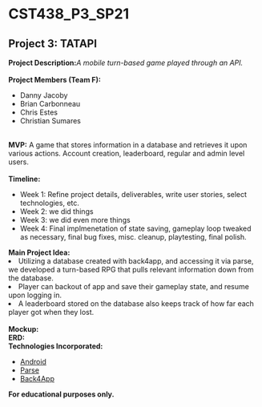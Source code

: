 # CST438_P3_SP21
<h2>Project 3: TATAPI</h2>
<b>Project Description:</b><i>A mobile turn-based game played through an API.</i>
<br><br>
<b>Project Members (Team F):</b>
<ul>
  <li>Danny Jacoby</li>
  <li>Brian Carbonneau</li>
  <li>Chris Estes</li>
  <li>Christian Sumares</li>
</ul>
<br>
<b>MVP:</b> A game that stores information in a database and retrieves it upon various actions. Account creation, leaderboard, regular and admin level users. 
<br><br>
<b>Timeline:</b>
<ul>
  <li>Week 1: Refine project details, deliverables, write user stories, select technologies, etc.</li>
  <li>Week 2: we did things </li>
  <li>Week 3: we did even more things </li>
  <li>Week 4: Final implmenetation of state saving, gameplay loop tweaked as necessary, final bug fixes, misc. cleanup, playtesting, final polish. </li>
</ul>
<b>Main Project Idea:</b>
  <li>Utilizing a database created with back4app, and accessing it via parse, we developed a turn-based RPG that pulls relevant information down from the database.</li>
  <li>Player can backout of app and save their gameplay state, and resume upon logging in.</li>
  <li>A leaderboard stored on the database also keeps track of how far each player got when they lost.</li>
<br>
<b>Mockup:</b>
<br>
<b>ERD:</b>
<br>
<b>Technologies Incorporated:</b>
<ul>
  <li><a href="https://developer.android.com/">Android</a></li>
  <li><a href="https://docs.parseplatform.org/android/guide/">Parse</a></li>
  <li><a href="https://dashboard.back4app.com/">Back4App</a></li>
</ul>
  <b>For educational purposes only.</b>
